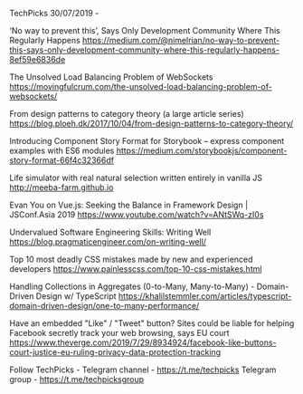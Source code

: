 TechPicks 30/07/2019 -

‘No way to prevent this’, Says Only Development Community Where This Regularly Happens
https://medium.com/@nimelrian/no-way-to-prevent-this-says-only-development-community-where-this-regularly-happens-8ef59e6836de

The Unsolved Load Balancing Problem of WebSockets
https://movingfulcrum.com/the-unsolved-load-balancing-problem-of-websockets/

From design patterns to category theory (a large article series)
https://blog.ploeh.dk/2017/10/04/from-design-patterns-to-category-theory/

Introducing Component Story Format for Storybook – express component examples with ES6 modules
https://medium.com/storybookjs/component-story-format-66f4c32366df

Life simulator with real natural selection written entirely in vanilla JS
http://meeba-farm.github.io

Evan You on Vue.js: Seeking the Balance in Framework Design | JSConf.Asia 2019
https://www.youtube.com/watch?v=ANtSWq-zI0s

Undervalued Software Engineering Skills: Writing Well
https://blog.pragmaticengineer.com/on-writing-well/

Top 10 most deadly CSS mistakes made by new and experienced developers
https://www.painlesscss.com/top-10-css-mistakes.html

Handling Collections in Aggregates (0-to-Many, Many-to-Many) - Domain-Driven Design w/ TypeScript
https://khalilstemmler.com/articles/typescript-domain-driven-design/one-to-many-performance/

Have an embedded "Like" / "Tweet" button? Sites could be liable for helping Facebook secretly track your web browsing, says EU court
https://www.theverge.com/2019/7/29/8934924/facebook-like-buttons-court-justice-eu-ruling-privacy-data-protection-tracking

Follow TechPicks -
Telegram channel - https://t.me/techpicks
Telegram group - https://t.me/techpicksgroup